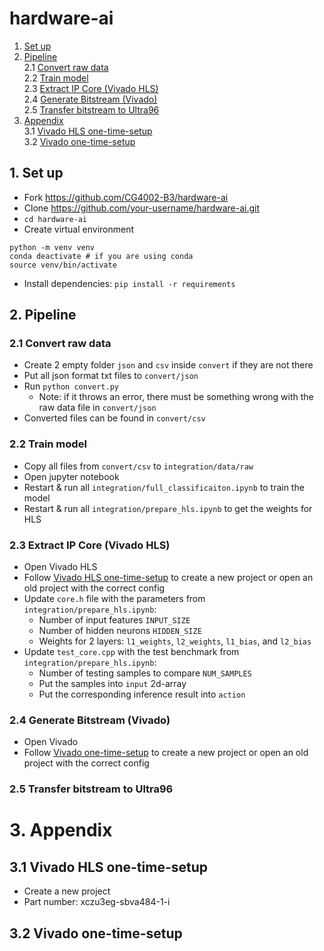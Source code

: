 # hardware-ai

1. [Set up](#1-set-up)
2. [Pipeline](#2-pipeline)\
    2.1 [Convert raw data](#21-convert-raw-data)\
    2.2 [Train model](#22-train-model)\
    2.3 [Extract IP Core (Vivado HLS)](#23-extract-ip-core-vivado-hls)\
    2.4 [Generate Bitstream (Vivado)](#24-generate-bitstream-vivado)\
    2.5 [Transfer bitstream to Ultra96](#25-transfer-bitstream-to-ultra96)
3. [Appendix](#3-appendix)\
    3.1 [Vivado HLS one-time-setup](#31-vivado-hls-one-time-setup)\
    3.2 [Vivado one-time-setup](#32-vivado-one-time-setup)


## 1. Set up

* Fork https://github.com/CG4002-B3/hardware-ai
* Clone https://github.com/your-username/hardware-ai.git
* `cd hardware-ai`
* Create virtual environment

```
python -m venv venv
conda deactivate # if you are using conda
source venv/bin/activate
```

* Install dependencies: `pip install -r requirements`


## 2. Pipeline

### 2.1 Convert raw data
* Create 2 empty folder `json` and `csv` inside `convert` if they are not there
* Put all json format txt files to `convert/json`
* Run `python convert.py` 
    * Note: if it throws an error, there must be something wrong with the raw data file in `convert/json`
* Converted files can be found in `convert/csv`

### 2.2 Train model
* Copy all files from `convert/csv` to `integration/data/raw`
* Open jupyter notebook
* Restart & run all `integration/full_classificaiton.ipynb` to train the model
* Restart & run all `integration/prepare_hls.ipynb` to get the weights for HLS

### 2.3 Extract IP Core (Vivado HLS)
* Open Vivado HLS
* Follow [Vivado HLS one-time-setup](#vivado-hls-one-time-setup) to create a new project or open an old project with the correct config
* Update `core.h` file with the parameters from `integration/prepare_hls.ipynb`:
    * Number of input features `INPUT_SIZE`
    * Number of hidden neurons `HIDDEN_SIZE`
    *  Weights for 2 layers: `l1_weights`, `l2_weights`, `l1_bias`, and `l2_bias`
* Update `test_core.cpp` with the test benchmark from `integration/prepare_hls.ipynb`:
    * Number of testing samples to compare `NUM_SAMPLES`
    * Put the samples into `input` 2d-array
    * Put the corresponding inference result into `action`

### 2.4 Generate Bitstream (Vivado)
* Open Vivado
* Follow [Vivado one-time-setup](#vivado-one-time-setup) to create a new project or open an old project with the correct config


### 2.5 Transfer bitstream to Ultra96

# 3. Appendix

## 3.1 Vivado HLS one-time-setup
* Create a new project 
* Part number: xczu3eg-sbva484-1-i

## 3.2 Vivado one-time-setup



